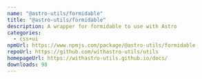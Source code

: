 ```yaml
---
name: "@astro-utils/formidable"
title: "@astro-utils/formidable"
description: A wrapper for formidable to use with Astro
categories:
  - css+ui
npmUrl: https://www.npmjs.com/package/@astro-utils/formidable
repoUrl: https://github.com/withastro-utils/utils
homepageUrl: https://withastro-utils.github.io/docs/
downloads: 98
---
```

